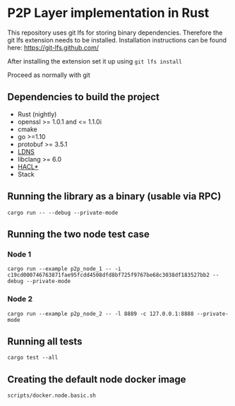 # P2P Layer implementation in Rust
This repository uses git lfs for storing binary dependencies. Therefore the git lfs extension needs to be installed.
Installation instructions can be found here: https://git-lfs.github.com/

After installing the extension set it up using
`git lfs install`

Proceed as normally with git


## Dependencies to build the project
* Rust (nightly)
* openssl >= 1.0.1 and <= 1.1.0i
* cmake
* go >=1.10
* protobuf >= 3.5.1
* [LDNS](https://git.nlnetlabs.nl/ldns)
* libclang >= 6.0
* [HACL*](https://github.com/mitls/hacl-c)
* Stack

## Running the library as a binary (usable via RPC)
`cargo run -- --debug --private-mode`

## Running the two node test case

### Node 1
`cargo run --example p2p_node_1 -- -i c19cd000746763871fae95fcdd4508dfd8bf725f9767be68c3038df183527bb2 --debug --private-mode`

### Node 2
`cargo run --example p2p_node_2 -- -l 8889 -c 127.0.0.1:8888 --private-mode`

## Running all tests
`cargo test --all`

## Creating the default node docker image
`scripts/docker.node.basic.sh`
